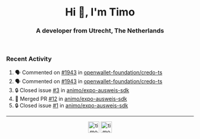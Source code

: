 <h1 align="center">Hi 👋, I'm Timo</h1>
<h3 align="center">A developer from Utrecht, The Netherlands</h3>
<br/>
<!-- https://github.com/rahuldkjain/github-profile-readme-generator --!>

<!--  <p align="left"><img src="https://github-readme-stats.vercel.app/api?username=timoglastra&show_icons=true&count_private=true&" alt="timoglastra" /></p> --!>

<!--
Github language stats
<p align="left"><img src="https://github-readme-stats.vercel.app/api/top-langs/?username=timoglastra&layout=compact" alt="timoglastra" /><p>
-->

<!-- Codestats language stats -->
<!-- <p align="left"><img src="https://codestats-readme.vercel.app/api/top-langs/?username=timoglastra&layout=compact&language_count=12" alt="timoglastra" /><p>    --!>
  
<h3>Recent Activity</h3>

<!--START_SECTION:activity-->
1. 🗣 Commented on [#1943](https://github.com/openwallet-foundation/credo-ts/issues/1943#issuecomment-2212457077) in [openwallet-foundation/credo-ts](https://github.com/openwallet-foundation/credo-ts)
2. 🗣 Commented on [#1943](https://github.com/openwallet-foundation/credo-ts/issues/1943#issuecomment-2212454692) in [openwallet-foundation/credo-ts](https://github.com/openwallet-foundation/credo-ts)
3. 🔒 Closed issue [#3](https://github.com/animo/expo-ausweis-sdk/issues/3) in [animo/expo-ausweis-sdk](https://github.com/animo/expo-ausweis-sdk)
4. 🎉 Merged PR [#12](https://github.com/animo/expo-ausweis-sdk/pull/12) in [animo/expo-ausweis-sdk](https://github.com/animo/expo-ausweis-sdk)
5. 🔒 Closed issue [#1](https://github.com/animo/expo-ausweis-sdk/issues/1) in [animo/expo-ausweis-sdk](https://github.com/animo/expo-ausweis-sdk)
<!--END_SECTION:activity-->

---

<p align="center">
<a href="https://twitter.com/timoglastra" target="blank"><img align="center" src="https://cdn.jsdelivr.net/npm/simple-icons@3.0.1/icons/twitter.svg" alt="timoglastra" height="30" width="30" /></a>
<a href="https://linkedin.com/in/timoglastra" target="blank"><img align="center" src="https://cdn.jsdelivr.net/npm/simple-icons@3.0.1/icons/linkedin.svg" alt="timoglastra" height="30" width="30" /></a>
</p>



